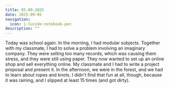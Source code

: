 ```yaml
---
title: 05.09.2025
date: 2025-09-05
navigation:
  icon: i-lucide-notebook-pen
description: ""
---
```


Today was school again. In the morning, I had modular subjects. Together with my classmate, I had to solve a problem involving an imaginary company. They were selling too many records, which was causing them stress, and they were still using paper. They now wanted to set up an online shop and sell everything online. My classmate and I had to write a project proposal and present it. In the afternoon, we were in the forest, and we had to learn about ropes and knots. I didn't find that fun at all, though, because it was raining, and I slipped at least 15 times (and got dirty).